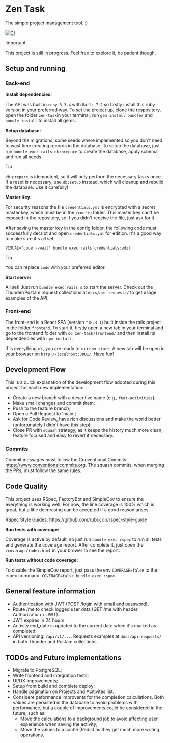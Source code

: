 # Zen Task
The simple project management tool. :)

[![CI](https://github.com/pitagg/zen-task/actions/workflows/ci.yml/badge.svg)](https://github.com/pitagg/zen-task/actions/workflows/ci.yml)

> [!IMPORTANT]
> This project is still in progress. Feel free to explore it, be patient though.


## Setup and running

### Back-end

**Install dependencies:**

The API was built in `ruby-3.3.4` with `Rails 7.2` so firstly install this ruby version in your preferred way.
To set the project up, clone the respository, open the folder `zen-task`in your terminal, run `gem install bundler` and `bundle install` to install all gems.

**Setup database:**

Beyond the migrations, some seeds where implemented so you don't need to wast time creating records in the database.
To setup the database, just run `bundle exec rails db:prepare` to create the database, apply schema and run all seeds.

> [!TIP]
> `db:prepare` is idempotent, so it will only perform the necessary tasks once. If a reset is necessary, use `db:setup` instead, which will cleanup and rebuild the database. Use it carefully!

**Master Key:**

For security reasons the file `credentials.yml` is encrypted with a secret master key, which must be in the `/config` folder. This master key can't be exposed in the repository, so if you didn't receive the file, just ask for it.

After saving the master key in the config folder, the following code must successfully decript and open `credentials.yml` for edition. It's a good way to make sure it's all set:

```
VISUAL="code --wait" bundle exec rails credentials:edit
```

> [!TIP]
> You can replace `code` with your preferred editor.

**Start server**

All set! Just run `bundle exec rails s` to start the server. Check out the Thunder/Postam request collections at `docs/api-requests/` to get usage examples of the API.


### Front-end

The front-end is a React SPA (version `^18.3.1`) built inside the rails project in the folder `frontend`.
To start it, firstly open a new tab in your terminal and go to the frontend folder with `cd zen-task/frontend/` and then install its dependencies with `npm install`.

If is everything ok, you are ready to run `npm start`. A new tab will be open in your browser on `http://localhost:3001/`. Have fun!


## Development Flow

This is a quick explanation of the development flow adopted during this project for each new implementation:

- Create a new branch with a descritive name (e.g., `feat-activities`);
- Make small changes and commit them;
- Push to the feature branch;
- Open a Pull Request to 'main';
- Ask for Code Review, have rich discussions and make the world better (unfortunately I didn't have this step);
- Close PR with `squash` strategy, as it keeps the history much more clean, feature focused and easy to revert if necessary.

### Commits

Commit messages must follow the Conventional Commits: https://www.conventionalcommits.org.
The squash commits, when merging the PRs, must follow the same rules.

## Code Quality

This project uses RSpec, FactoryBot and SimpleCov to ensure tha everything is working well.
For now, the line coverage is 100% which is great, but a litle decreasing can be accepted if a good reason arises.

RSpec Style Guides: https://github.com/rubocop/rspec-style-guide

**Run tests with coverage:**

Coverage is active by default, so just run `bundle exec rspec` to run all tests and generate the coverage report.
After complete it, just open the `/coverage/index.html` in your brower to see the report.


**Run tests without code coverage:**

To disable the SimpleCov report, just pass the env `COVERAGE=false` to the rspec command: `COVERAGE=false bundle exec rspec`.


## General feature information

- Authentication with JWT (POST /login with email and password).
- Route /me to check logged user data (GET /me with header Authorization + JWT).
- JWT expires in 24 hours.
- Activity end_date is updated to the current date when it's marked as completed.
- API versioning: `/api/v1/...`. Requests examples at `docs/api-requests/` in both Thunder and Postam collections.


## TODOs and Future implementations

- Migrate to PostgreSQL;
- Write frontend and integration tests;
- UI/UX improvements;
- Setup front build and complete deploy;
- Handle pagination on Projects and Acitivites list.
- Considere peformance improvents for the completion calculations. Both values are persisted in the database to avoid problems with performance, but a couple of improvements could be considered in the future, such as:
    - Move the calculations to a background job to avoid affecting user experience when saving the activity;
    - Move the values to a cache (Redis) as they get much more writing operations.
